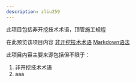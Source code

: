 ```yaml
---
description: zliu259
---
```

此项目包括非开挖技术术语，顶管施工规程

在此预览该项目内容
[非开挖技术术语](https://maxs-organization-22.gitbook.io/project1/)
[Markdown语法](https://markdown.com.cn/intro.html)

此项目内容主要来源包括但不限于：
1. 非开挖技术术语
2. aaa